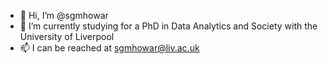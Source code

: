 - 👋 Hi, I’m @sgmhowar
- 🌱 I’m currently studying for a PhD in Data Analytics and Society with the University of Liverpool
- 📫 I can be reached at sgmhowar@liv.ac.uk

<!---
sgmhowar/sgmhowar is a ✨ special ✨ repository because its `README.md` (this file) appears on your GitHub profile.
You can click the Preview link to take a look at your changes.
--->
